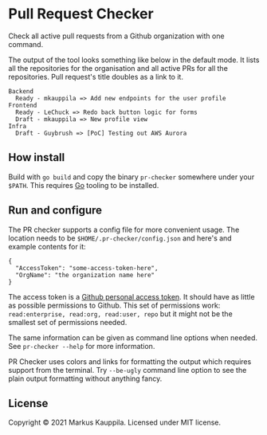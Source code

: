 # Pull Request Checker

Check all active pull requests from a Github organization with one command.

The output of the tool looks something like below in the default mode. It lists all the repositories for the organisation and all active PRs for all the repositories. Pull request's title doubles as a link to it.

```
Backend
  Ready	- mkauppila => Add new endpoints for the user profile
Frontend
  Ready	- LeChuck => Redo back button logic for forms
  Draft	- mkauppila => New profile view
Infra
  Draft	- Guybrush => [PoC] Testing out AWS Aurora
```

## How install

Build with `go build` and copy the binary `pr-checker` somewhere under your `$PATH`. This requires [Go](https://golang.org) tooling to be installed.

## Run and configure

The PR checker supports a config file for more convenient usage.
The location needs to be `$HOME/.pr-checker/config.json` and here's and example
contents for it:

```
{
  "AccessToken": "some-access-token-here",
  "OrgName": "the organization name here"
}
```

The access token is a [Github personal access token](https://github.com/settings/tokens). It should have as little as possible permissions to Github. This set of permissions work: `read:enterprise, read:org, read:user, repo` but
it might not be the smallest set of permissions needed.

The same information can be given as command line options when needed. See `pr-checker --help` for more information.

PR Checker uses colors and links for formatting the output which requires support from the terminal. Try `--be-ugly` command line option to see the plain output formatting without anything fancy.

## License

Copyright © 2021 Markus Kauppila. Licensed under MIT license.
